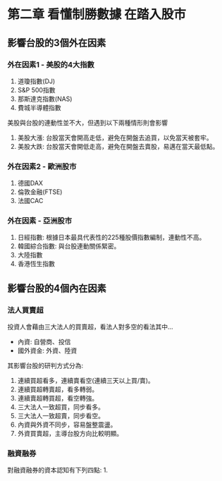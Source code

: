 # 第二章 看懂制勝數據 在踏入股市

## **影響台股的3個外在因素**

### **外在因素1 - 美股的4大指數**
1. 道瓊指數(DJ)
2. S&P 500指數
3. 那斯達克指數(NAS)
4. 費城半導體指數

美股與台股的連動性並不大，但遇到以下兩種情形則會影響
1. 美股大漲: 台股當天會開高走低，避免在開盤去追買，以免當天被套牢。
2. 美股大跌: 台股當天會開低走高，避免在開盤去賣股，易邁在當天最低點。

### **外在因素2 - 歐洲股市**
1. 德國DAX
2. 倫敦金融(FTSE)
3. 法國CAC

### **外在因素 - 亞洲股市**
1. 日經指數: 根據日本最具代表性的225種股價指數編制，連動性不高。
2. 韓國綜合指數: 與台股連動關係緊密。
3. 大陸指數
4. 香港恆生指數

## **影響台股的4個內在因素**

### **法人買賣超**
投資人會藉由三大法人的買賣超，看法人對多空的看法其中...
- 內資: 自營商、投信
- 國外資金: 外資、陸資

其影響台股的研判方式分為:
1. 連續買超看多，連續賣看空(連續三天以上買/賣)。
2. 連續買超轉賣超，看多轉弱。
3. 連續賣超轉買超，看空轉強。
4. 三大法人一致超買，同步看多。
5. 三大法人一致超賣，同步看空。
6. 內資與外資不同步，容易盤整震盪。
7. 外資買賣超，主導台股方向比較明顯。

### **融資融券**

對融資融券的資本認知有下列四點:
1.


